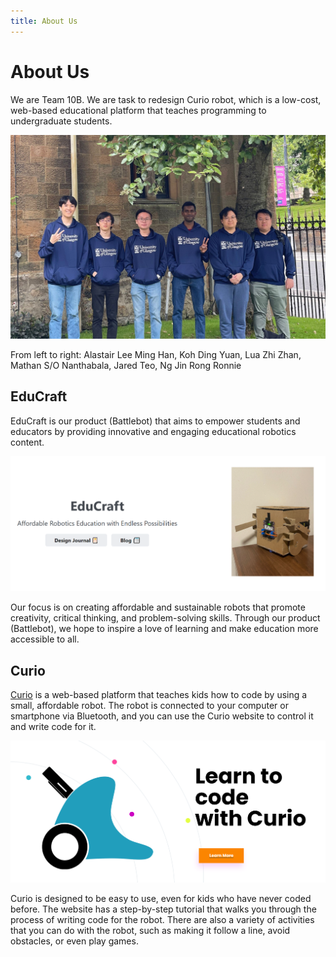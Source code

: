 ```yaml
---
title: About Us
---
```


# About Us

We are Team 10B. We are task to redesign Curio robot, which is a low-cost, web-based educational platform that teaches programming to undergraduate students. 

![Group Photo](/img/group-photo.jpg)

From left to right: Alastair Lee Ming Han, Koh Ding Yuan, Lua Zhi Zhan, Mathan S/O Nanthabala, Jared Teo, Ng Jin Rong Ronnie

## EduCraft

EduCraft is our product (Battlebot) that aims to empower students and educators by providing innovative and engaging educational robotics content. 

![Group Photo](/img/educraft-banner.PNG)

Our focus is on creating affordable and sustainable robots that promote creativity, critical thinking, and problem-solving skills. Through our product (Battlebot), we hope to inspire a love of learning and make education more accessible to all.

## Curio

[Curio](https://trycurio.com/) is a web-based platform that teaches kids how to code by using a small, affordable robot. The robot is connected to your computer or smartphone via Bluetooth, and you can use the Curio website to control it and write code for it.

![Group Photo](/img/curio-banner.PNG)

Curio is designed to be easy to use, even for kids who have never coded before. The website has a step-by-step tutorial that walks you through the process of writing code for the robot. There are also a variety of activities that you can do with the robot, such as making it follow a line, avoid obstacles, or even play games.
